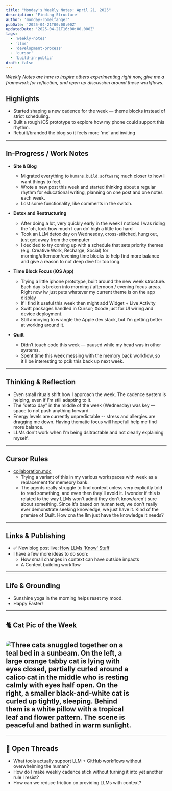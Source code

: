 ```yaml
---
title: "Monday's Weekly Notes: April 21, 2025"
description: 'Finding Structure'
author: 'monday-romelfanger'
pubDate: '2025-04-21T00:00:00Z'
updatedDate: '2025-04-21T16:00:00.000Z'
tags:
  - 'weekly-notes'
  - 'llms'
  - 'development-process'
  - 'cursor'
  - 'build-in-public'
draft: false
---
```


_Weekly Notes are here to inspire others experimenting right now, give me a framework for reflection, and open up discussion around these workflows._

## Highlights

- Started shaping a new cadence for the week — theme blocks instead of strict scheduling.
- Built a rough iOS prototype to explore how my phone could support this rhythm.
- Rebuilt/branded the blog so it feels more 'me' and inviting

---

## In-Progress / Work Notes

- **Site & Blog**

  - Migrated everything to `humans.build.software`; much closer to how I want things to feel.
  - Wrote a new post this week and started thinking about a regular rhythm for educational writing, planning on one post and one notes each week.
  - Lost some functionality, like comments in the switch.

- **Detox and Restructuring**

  - After doing a lot, very quickly early in the week I noticed I was riding the 'oh, look how much I can do' high a little too hard
  - Took an LLM detox day on Wednesday, cross-stitched, hung out, just got away from the computer
  - I decided to try coming up with a schedule that sets priority themes (e.g. Creative Work, Recharge, Social) for morning/afternoon/evening time blocks to help find more balance and give a reason to not deep dive for too long.

- **Time Block Focus (iOS App)**

  - Trying a little iphone prototype, built around the new week structure. Each day is broken into morning / afternoon / evening focus areas. Right now iw just puts whatever my current theme is on the app display
  - If I find it useful this week then might add Widget + Live Activity
  - Swift packages handled in Cursor; Xcode just for UI wiring and device deployment.
  - Still annoying to wrangle the Apple dev stack, but I’m getting better at working around it.

- **Quilt**

  - Didn’t touch code this week — paused while my head was in other systems.
  - Spent time this week messing with the memory back workflow, so it'll be interesting to pcik this back up next week.

---

## Thinking & Reflection

- Even small rituals shift how I approach the week. The cadence system is helping, even if I’m still adapting to it.
- The “detox day” in the middle of the week (Wednesday) was key — space to not push anything forward.
- Energy levels are currently unpredictable -- stress and allergies are dragging me down. Having thematic focus will hopefull help me find more balance.
- LLMs don't work when I'm being dsitractable and not clearly explaining myself.

---

## Cursor Rules

- [collaboration.mdc](assets/files/2025-04-21/collaboration.mdc)
  - Trying a variant of this in my various workspaces with week as a replacement for memeory bank.
  - The agents really struggle to find context unless very explicitly told to read something, and even then they'll avoid it. I wonder if this is related to the way LLMs won't admit they don't know/aren't sure about something. Since it's based on human text, we don't really ever demonstrate seeking knowledge, we just have it. Kind of the premise of Quilt. How cna the llm just have the knowledge it needs?

---

## Links & Publishing

- ✅ New blog post live: [How LLMs 'Know' Stuff](https://humans.build.software/blog/how-llms-know-stuff)
- I have a few more ideas to do soon:
  - How small changes in context can have outside impacts
  - A Context building workflow

---

## Life & Grounding

- Sunshine yoga in the morning helps reset my mood.
- Happy Easter!

---

## 🐈 Cat Pic of the Week

## <img src="/assets/files/2025-04-21/cat-pile.jpeg" alt="Three cats snuggled together on a teal bed in a sunbeam. On the left, a large orange tabby cat is lying with eyes closed, partially curled around a calico cat in the middle who is resting calmly with eyes half open. On the right, a smaller black-and-white cat is curled up tightly, sleeping. Behind them is a white pillow with a tropical leaf and flower pattern. The scene is peaceful and bathed in warm sunlight." style="max-width: 400px; height: auto; border-radius: 8px;" />

---

## 💬 Open Threads

- What tools actually support LLM + GitHub workflows without overwhelming the human?
- How do I make weekly cadence stick without turning it into yet another rule I resist?
- How can we reduce friction on providing LLMs with context?
